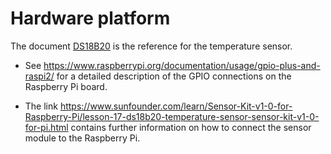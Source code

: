 # Hardware platform

The document [DS18B20](DS18B20.pdf) is the reference for the temperature sensor.  

* See https://www.raspberrypi.org/documentation/usage/gpio-plus-and-raspi2/ for a detailed description of the GPIO connections on the Raspberry Pi board. 

* The link https://www.sunfounder.com/learn/Sensor-Kit-v1-0-for-Raspberry-Pi/lesson-17-ds18b20-temperature-sensor-sensor-kit-v1-0-for-pi.html
contains further information on how to connect the sensor module to the Raspberry Pi.